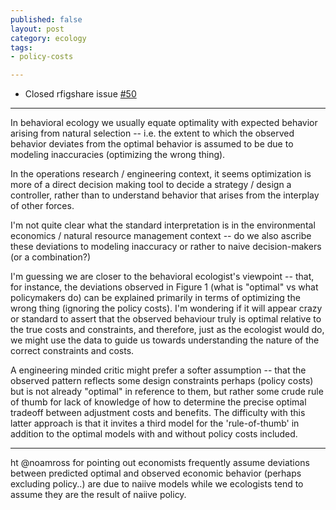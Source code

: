 ```yaml
---
published: false
layout: post
category: ecology
tags:
- policy-costs

---
```




- Closed rfigshare issue [#50](https://github.com/ropensci/rfigshare/issues/50)



-----------

In behavioral ecology we usually equate optimality with expected behavior arising from natural selection -- i.e. the extent to which  the observed behavior deviates from the optimal behavior is assumed to be due to modeling inaccuracies (optimizing the wrong thing).

In the operations research / engineering context, it seems optimization is more of a direct decision making tool to decide a strategy / design a controller, rather than to understand behavior that arises from the interplay of other forces.  

I'm not quite clear what the standard interpretation is in the environmental economics / natural resource management context -- do we also ascribe these deviations to modeling inaccuracy or rather to naive decision-makers (or a combination?) 



I'm guessing we are closer to the behavioral ecologist's viewpoint -- that, for instance, the deviations observed in Figure 1 (what is "optimal" vs what policymakers do) can be explained primarily in terms of optimizing the wrong thing (ignoring the policy costs).  I'm wondering if it will appear crazy or standard to assert that the observed behaviour truly is optimal relative to the true costs and constraints, and therefore, just as the ecologist would do, we might use the data to guide us towards understanding the nature of the correct constraints and costs.

A engineering minded critic might prefer a softer assumption -- that the observed pattern reflects some design constraints perhaps (policy costs) but is not already "optimal" in reference to them, but rather some crude rule of thumb for lack of knowledge of how to determine the precise optimal tradeoff between adjustment costs and benefits.  The difficulty with this latter approach is that it invites a third model for the 'rule-of-thumb' in addition to the optimal models with and without policy costs included.  

-----------

ht @noamross for pointing out economists frequently assume deviations between predicted optimal and observed economic behavior (perhaps excluding policy..) are due to naiive models while we ecologists tend to assume they are the result of naiive policy.
